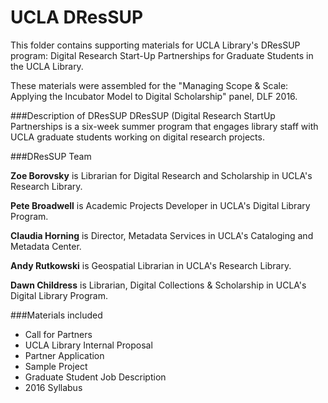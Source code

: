 # UCLA DResSUP

This folder contains supporting materials for UCLA Library's DResSUP program: Digital Research Start-Up Partnerships for Graduate Students in the UCLA Library.

These materials were assembled for the "Managing Scope &amp; Scale: Applying the Incubator Model to Digital Scholarship" panel, DLF 2016.

###Description of DResSUP
DResSUP (Digital Research StartUp Partnerships is a six-week summer program that engages library staff with UCLA graduate students working on digital research projects.   

###DResSUP Team

**Zoe Borovsky** is Librarian for Digital Research and Scholarship in UCLA's Research Library. 

**Pete Broadwell** is Academic Projects Developer in UCLA's Digital Library Program.

**Claudia Horning** is Director, Metadata Services in UCLA's Cataloging and Metadata Center.

**Andy Rutkowski** is Geospatial Librarian in UCLA's Research Library.  

**Dawn Childress** is Librarian, Digital Collections & Scholarship in UCLA's Digital Library Program.



###Materials included
* Call for Partners
* UCLA Library Internal Proposal
* Partner Application
* Sample Project
* Graduate Student Job Description
* 2016 Syllabus



